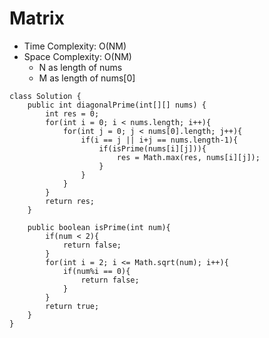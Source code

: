 # Matrix
* Time Complexity: O(NM)
* Space Complexity: O(NM)
    * N as length of nums
    * M as length of nums[0]
```
class Solution {
    public int diagonalPrime(int[][] nums) {
        int res = 0;
        for(int i = 0; i < nums.length; i++){
            for(int j = 0; j < nums[0].length; j++){
                if(i == j || i+j == nums.length-1){
                    if(isPrime(nums[i][j])){
                        res = Math.max(res, nums[i][j]);
                    }
                }
            }
        }
        return res;
    }

    public boolean isPrime(int num){
        if(num < 2){
            return false;
        }
        for(int i = 2; i <= Math.sqrt(num); i++){
            if(num%i == 0){
                return false;
            }
        }
        return true;
    }
}
```